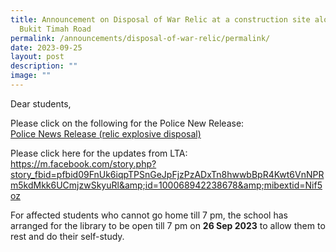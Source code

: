 ```yaml
---
title: Announcement on Disposal of War Relic at a construction site along Upper
  Bukit Timah Road
permalink: /announcements/disposal-of-war-relic/permalink/
date: 2023-09-25
layout: post
description: ""
image: ""
---
```

Dear students, 

Please click on the following for the Police New Release: <br>
[Police News Release (relic explosive disposal)](/files/police%20news%20release%20(relic%20explosive%20disposal).pdf)

Please click here for the updates from LTA: <br>
https://m.facebook.com/story.php?story_fbid=pfbid09FnUk6iqpTPSnGeJpFjzPzADxTn8hwwbBpR4Kwt6VnNPRm5kdMkk6UCmjzwSkyuRl&amp;id=100068942238678&amp;mibextid=Nif5oz

For affected students who cannot go home till 7 pm, the school has arranged for the library to be open till 7 pm on **26 Sep 2023** to allow them to rest and do their self-study.